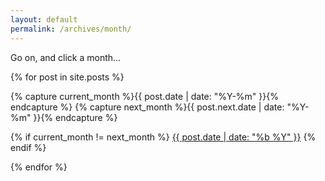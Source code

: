 ```yaml
---
layout: default
permalink: /archives/month/
---
```


Go on, and click a month...

{% for post in site.posts %}

{% capture current_month %}{{ post.date | date: "%Y-%m" }}{% endcapture %}
{% capture next_month %}{{ post.next.date | date: "%Y-%m" }}{% endcapture %}

{% if current_month != next_month %}
<a href="/archives/month/{{ current_month }}">{{ post.date | date: "%b %Y" }}</a>
{% endif %}


{% endfor %}
